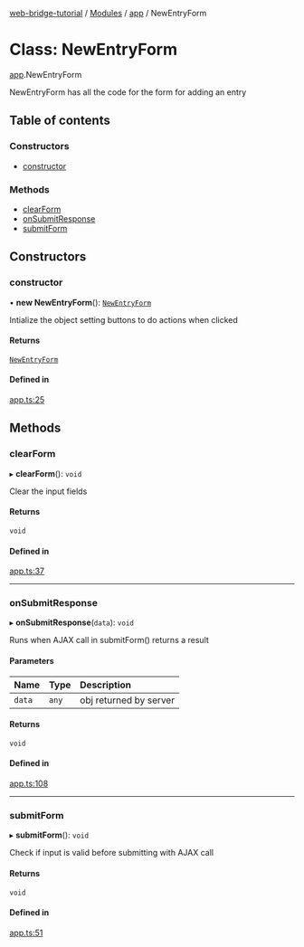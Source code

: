 [web-bridge-tutorial](../README.md) / [Modules](../modules.md) / [app](../modules/app.md) / NewEntryForm

# Class: NewEntryForm

[app](../modules/app.md).NewEntryForm

NewEntryForm has all the code for the form for adding an entry

## Table of contents

### Constructors

- [constructor](app.NewEntryForm.md#constructor)

### Methods

- [clearForm](app.NewEntryForm.md#clearform)
- [onSubmitResponse](app.NewEntryForm.md#onsubmitresponse)
- [submitForm](app.NewEntryForm.md#submitform)

## Constructors

### constructor

• **new NewEntryForm**(): [`NewEntryForm`](app.NewEntryForm.md)

Intialize the object  setting buttons to do actions
when clicked

#### Returns

[`NewEntryForm`](app.NewEntryForm.md)

#### Defined in

[app.ts:25](https://bitbucket.org/sml3/cse216_sp24_team_21/src/ea4b1da/web/app.ts#lines-25)

## Methods

### clearForm

▸ **clearForm**(): `void`

Clear the input fields

#### Returns

`void`

#### Defined in

[app.ts:37](https://bitbucket.org/sml3/cse216_sp24_team_21/src/ea4b1da/web/app.ts#lines-37)

___

### onSubmitResponse

▸ **onSubmitResponse**(`data`): `void`

Runs when AJAX call in submitForm() returns a result

#### Parameters

| Name | Type | Description |
| :------ | :------ | :------ |
| `data` | `any` | obj returned by server |

#### Returns

`void`

#### Defined in

[app.ts:108](https://bitbucket.org/sml3/cse216_sp24_team_21/src/ea4b1da/web/app.ts#lines-108)

___

### submitForm

▸ **submitForm**(): `void`

Check if input is valid before submitting with AJAX call

#### Returns

`void`

#### Defined in

[app.ts:51](https://bitbucket.org/sml3/cse216_sp24_team_21/src/ea4b1da/web/app.ts#lines-51)
